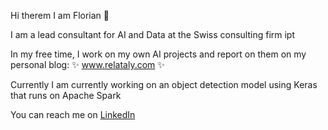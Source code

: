 Hi therem I am Florian 👋 

I am a lead consultant for AI and Data at the Swiss consulting firm ipt 

In my free time, I work on my own AI projects and report on them on my personal blog: ✨ www.relataly.com ✨

Currently I am currently working on an object detection model using Keras that runs on Apache Spark

You can reach me on [LinkedIn](https://www.linkedin.com/in/dr-florian-m%C3%BCller-muc/) 
